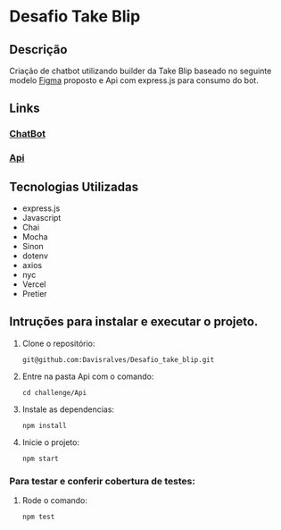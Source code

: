# Desafio Take Blip

## Descrição

Criação de chatbot utilizando builder da Take Blip baseado no seguinte modelo [Figma](https://www.figma.com/file/NfBx7Bf3GAPx8KZA3bcIfQ/Take-Teste---Valores?node-id=0%3A7) proposto e Api com express.js para consumo do bot.

## Links

### [ChatBot](https://www.facebook.com/ChatBot-108366541961009)

### [Api](https://wine-page-3z9a6vbs8-davisralves.vercel.app/)


## Tecnologias Utilizadas

- express.js
- Javascript
- Chai
- Mocha
- Sinon
- dotenv
- axios
- nyc
- Vercel
- Pretier

## Intruções para instalar e executar o projeto.

1. Clone o repositório:
   
   `git@github.com:Davisralves/Desafio_take_blip.git`

2. Entre na pasta Api com o comando:
   
   `cd challenge/Api`

3. Instale as dependencias:

   `npm install`

4. Inicie o projeto:

   `npm start`

### Para testar e conferir cobertura de testes:

1. Rode o comando:

   `npm test `
